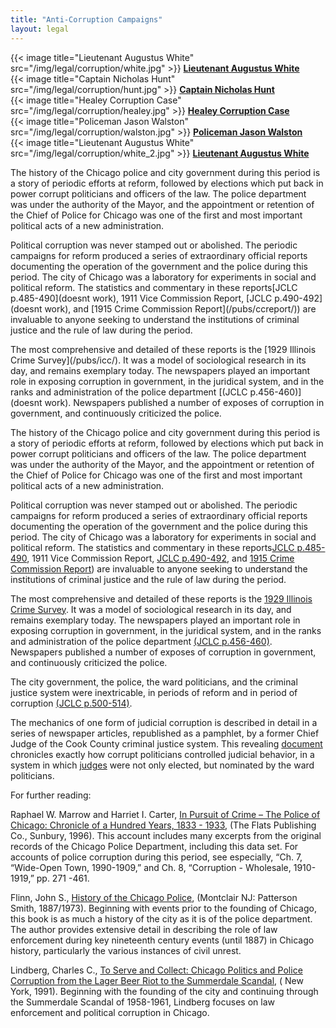 ```yaml
---
title: "Anti-Corruption Campaigns"
layout: legal
---
```


<div class="tile is-ancestor">
  <div class="tile is-4 is-vertical is-parent">
    <div class="tile is-child">
      {{< image title="Lieutenant Augustus White" src="/img/legal/corruption/white.jpg" >}}
      <strong><a href="/historical/timeline/1917/446/">Lieutenant Augustus White</a></strong>
    </div>
    <div class="tile is-child">
      {{< image title="Captain Nicholas Hunt" src="/img/legal/corruption/hunt.jpg" >}}
      <strong><a href="/historical/timeline/1917/431/">Captain Nicholas Hunt</a></strong>
    </div>
    <div class="tile is-child">
      {{< image title="Healey Corruption Case" src="/img/legal/corruption/healey.jpg" >}}
      <strong><a href="/historical/timeline/1916/430/">Healey Corruption Case</a></strong>
    </div>
    <div class="tile is-child">
      {{< image title="Policeman Jason Walston" src="/img/legal/corruption/walston.jpg" >}}
      <strong><a href="/historical/timeline/1915/432/">Policeman Jason Walston</a></strong>
    </div>
    <div class="tile is-child">
      {{< image title="Lieutenant Augustus White" src="/img/legal/corruption/white_2.jpg" >}}
      <strong><a href="/historical/timeline/1917/437/">Lieutenant Augustus White</a></strong>
    </div>
  </div>
  <div class="tile is-parent">
    <div class="tile is-child">
      <p>The history of the Chicago police and city government during this period is a story of periodic efforts at reform, followed by elections which put back in power corrupt politicians and officers of the law. The police department was under the authority of the Mayor, and the appointment or retention of the Chief of Police for Chicago was one of the first and most important political acts of a new administration.</p>
      <p>Political corruption was never stamped out or abolished.  The periodic campaigns for reform produced a series of extraordinary official reports documenting the operation of the government and the police during this period.  The city of Chicago was a laboratory for experiments in social and political reform. The statistics and commentary in these reports[JCLC p.485-490](doesnt work), 1911 Vice Commission Report, [JCLC p.490-492](doesnt work), and [1915 Crime Commission Report](/pubs/ccreport/)) are invaluable to anyone seeking to understand the institutions of criminal justice and the rule of law during the period.</p>
      <p>The most comprehensive and detailed of these reports is the [1929 Illinois Crime Survey](/pubs/icc/). It was a model of sociological research in its day, and remains exemplary today. The newspapers played an important role in exposing corruption in government, in the juridical system, and in the ranks and administration of the police department [(JCLC p.456-460)](doesnt work). Newspapers published a number of exposes of corruption in government, and continuously criticized the police.</p>
      <p>The history of the Chicago police and city government during this period is a story of periodic efforts at reform, followed by elections which put back in power corrupt politicians and officers of the law. The police department was under the authority of the Mayor, and the appointment or retention of the Chief of Police for Chicago was one of the first and most important political acts of a new administration.</p>
      <p>Political corruption was never stamped out or abolished.  The periodic campaigns for reform produced a series of extraordinary official reports documenting the operation of the government and the police during this period.  The city of Chicago was a laboratory for experiments in social and political reform. The statistics and commentary in these reports<a href="doesnt work">JCLC p.485-490</a>, 1911 Vice Commission Report, <a href="doesnt work">JCLC p.490-492</a>, and <a href="/pubs/ccreport/">1915 Crime Commission Report</a>) are invaluable to anyone seeking to understand the institutions of criminal justice and the rule of law during the period.</p>
      <p>The most comprehensive and detailed of these reports is the <a href="/pubs/icc/">1929 Illinois Crime Survey</a>. It was a model of sociological research in its day, and remains exemplary today. The newspapers played an important role in exposing corruption in government, in the juridical system, and in the ranks and administration of the police department <a href="doesnt work">(JCLC p.456-460)</a>. Newspapers published a number of exposes of corruption in government, and continuously criticized the police.</p>
      <p>The city government, the police, the ward politicians, and the criminal justice system were inextricable, in periods of reform and in period of corruption <a href="doesnt work">(JCLC p.500-514)</a>.</p>
      <p>The mechanics of one form of judicial corruption is described in detail in a series of newspaper articles, republished as a pamphlet, by a former Chief Judge of the Cook County criminal justice system. This revealing <a href="/pubs/graft/">document</a> chronicles exactly how corrupt politicians controlled judicial behavior, in a system in which <a href="/historical/legal/judges/">judges</a> were not only elected, but nominated by the ward politicians.</p>
      <p>For further reading:</p>
      <p>Raphael W. Marrow and Harriet I. Carter, <a href="https://www.amazon.com/exec/obidos/tg/detail/-/1883033047/qid=1086273906/sr=1-1/ref=sr_1_1/104-5698753-1575148?v=glance&amp;s=books">In Pursuit of Crime – The Police of Chicago: Chronicle of a Hundred Years, 1833 - 1933</a>, (The Flats Publishing Co., Sunbury, 1996). This account includes many excerpts from the original records of the Chicago Police Department, including this data set. For accounts of police corruption during this period, see especially, “Ch. 7, “Wide-Open Town, 1990-1909,” and Ch. 8, “Corruption - Wholesale, 1910-1919,” pp. 271 -461.</p>
      <p>Flinn, John S., <a href="https://www.amazon.com/exec/obidos/tg/detail/-/0875851649/qid=1086273953/sr=1-2/ref=sr_1_2/104-5698753-1575148?v=glance&amp;s=books">History of the Chicago Police</a>, (Montclair NJ: Patterson Smith, 1887/1973). Beginning with events prior to the founding of Chicago, this book is as much a history of the city as it is of the police department. The author provides extensive detail in describing the role of law enforcement during key nineteenth century events (until 1887) in Chicago history, particularly the various instances of civil unrest.</p>
      <p>Lindberg, Charles C., <a href="https://www.amazon.com/exec/obidos/tg/detail/-/0275934152/qid=1086274008/sr=1-1/ref=sr_1_1/104-5698753-1575148?v=glance&amp;s=books">To Serve and Collect: Chicago Politics and Police Corruption from the Lager Beer Riot to the Summerdale Scandal</a>, ( New York, 1991). Beginning with the founding of the city and continuing through the Summerdale Scandal of 1958-1961, Lindberg focuses on law enforcement and political corruption in Chicago.</p>
    </div>
  </div>
</div>
